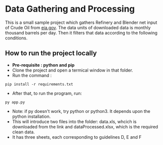 # Data Gathering and Processing

This is a small sample project which gathers Refinery and Blender net input of Crude Oil from [eia.gov](https://www.eia.gov/dnav/pet/pet_pnp_inpt_a_epc0_yir_mbbl_m.htm). The data units of downloaded data is monthly thousand barrels per day. Then it filters that data according to the following conditions.

## How to run the project locally

- **Pre-requisite : python and pip**
- Clone the project and open a termical window in that folder.
- Run the command : 
~~~
pip install -r requirements.txt
~~~
- After that, to run the program, run:
~~~
py app.py
~~~
- Note: if py doesn't work, try python or python3. It depends upon the python installation.
- This will introduce two files into the folder: data.xls, whcich is downloaded from the link and dataProcessed.xlsx, which is the required clean data. 
- It has three sheets, each corresponding to guidelines D, E and F

